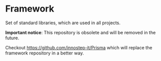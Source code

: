 # Framework

Set of standard libraries, which are used in all projects.

<b>Important notice</b>: This repository is obsolete and will be removed in the future. 

Checkout https://github.com/innostep-it/Prisma which will replace the framework repository in a better way.
